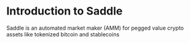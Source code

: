 # Introduction to Saddle

Saddle is an automated market maker (AMM) for pegged value crypto assets like
tokenized bitcoin and stablecoins

